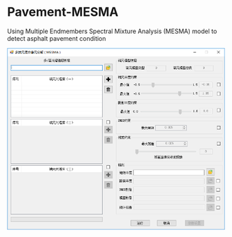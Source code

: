# Pavement-MESMA
Using Multiple Endmembers Spectral Mixture Analysis (MESMA) model to detect asphalt pavement condition


![Image text](https://raw.githubusercontent.com/iFun0/Pavement-MESMA/master/images/1.png)


